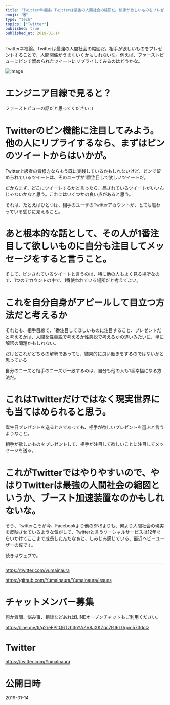 ```yaml
---
title: "Twitter幸福論。Twitterは最強の人間社会の縮図だ。相手が欲しいものをプレゼントすることで、人間関係がうまくいくかもしれないな。例"
emoji: "🖥"
type: "tech"
topics: ["Twitter"]
published: true
published_at: 2019-01-14
---
```


Twitter幸福論。Twitterは最強の人間社会の縮図だ。相手が欲しいものをプレゼントすることで、人間関係がうまくいくかもしれないな。例えば、ファーストビューにピンで留められたツイートにリプライしてみるのはどうかな。

![image](https://user-images.githubusercontent.com/13635059/51094573-996b1600-17f1-11e9-9e2a-2a3f0ea89a35.png)

# エンジニア目線で見ると？

ファーストビューの話だと思ってください :)

# Twitterのピン機能に注目してみよう。他の人にリプライするなら、まずはピンのツイートからはいかが。

Twitter上級者の皆様方ならもう既に実践しているかもしれないけど、ピンで留められているツイートは、そのユーザが1番注目して欲しいツイートだ。

だからまず、どこにツイートするかと言ったら、品されているツイートがいいんじゃないかなと思う。これにはいくつかの良い点があると思う。

それは、たとえばひとつは、相手のユーザのTwitterアカウントが、とても賑わっている感じに見えること。

# あと根本的な話として、その人が1番注目して欲しいものに自分も注目してメッセージをすると言うこと。

そして、ピンされているツイートと言うのは、特に他の人もよく見る場所なので、1つのアカウントの中で、1番使われている場所だと考えてよい。

# これを自分自身がアピールして目立つ方法だと考えるか

それとも、相手目線で、1番注目してほしいものに注目すること、プレゼントだと考えるかは、人間を性善説で考えるか性悪説で考えるかの違いみたいに、単に解釈の問題かもしれない。

だけどこれがどちらの解釈であっても、結果的に良い働きをするのではないかと思っている

自分のニーズと相手のニーズが一致するのは、自分も他の人も1番幸福になる方法だ。

# これはTwitterだけではなく現実世界にも当てはめられると思う。

誕生日プレゼントを送るときであっても、相手が欲しいプレゼントを選ぶと言うようなこと。

相手が欲しいものをプレゼントして、相手が注目して欲しいことに注目してメッセージを送る。

# これがTwitterではやりやすいので、やはりTwitterは最強の人間社会の縮図というか、ブースト加速装置なのかもしれないな。

そう、Twitterこそが今、Facebookより他のSNSよりも、何より人間社会の現実を反映させているような気がして、Twitterと言うソーシャルサービスは12年ぐらいかけてここまで成長したんだなぁと、しみじみ感じている、最近ヘビーユーザーの僕です。

続きはウェブで。

---

https://twitter.com/yumainaura

https://github.com/YumaInaura/YumaInaura/issues









<!-- Update From Qiita API -->

# チャットメンバー募集


何か質問、悩み事、相談などあればLINEオープンチャットもご利用ください。

https://line.me/ti/g2/eEPltQ6Tzh3pYAZV8JXKZqc7PJ6L0rpm573dcQ





# Twitter


https://twitter.com/YumaInaura


<!-- Update From Qiita API -->



# 公開日時

2019-01-14
